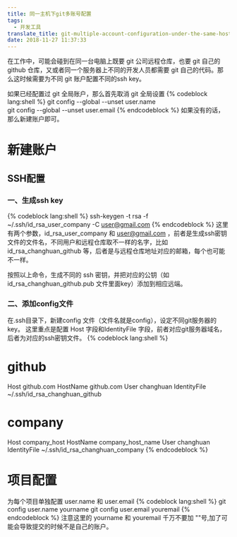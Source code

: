```yaml
---
title: 同一主机下git多账号配置
tags:
  - 开发工具
translate_title: git-multiple-account-configuration-under-the-same-host
date: 2018-11-27 11:37:33
---
```


在工作中，可能会碰到在同一台电脑上既要 git 公司远程仓库，也要 git 自己的 github 仓库，又或者同一个服务器上不同的开发人员都需要 git 自己的代码。那么这时候需要为不同 git 账户配置不同的ssh key。
<!--more-->

如果已经配置过 git 全局账户，那么首先取消 git 全局设置
{% codeblock  lang:shell %}
git config --global --unset user.name    
git config --global --unset user.email 
{% endcodeblock %} 
如果没有的话，那么新建账户即可。

# 新建账户
## SSH配置
### 一、生成ssh key
{% codeblock  lang:shell %}
ssh-keygen -t rsa -f ~/.ssh/id_rsa_user_company -C user@gmail.com
{% endcodeblock %} 
这里有两个参数，id_rsa_user_company 和 user@gmail.com ，前者是生成ssh密钥文件的文件名，不同用户和远程仓库取不一样的名字，比如 id_rsa_changhuan_github 等，后者是与远程仓库地址对应的邮箱，每个也可能不一样。

按照以上命令，生成不同的 ssh 密钥，并把对应的公钥（如id_rsa_changhuan_github.pub 文件里面key）添加到相应远端。

### 二、添加config文件
在.ssh目录下，新建config 文件（文件名就是config），设定不同git服务器的key。
这里重点是配置 Host 字段和IdentityFile 字段，前者对应git服务器域名，后者为对应的ssh密钥文件。
{% codeblock  lang:shell %}
# github
Host github.com
HostName github.com
User changhuan
IdentityFile ~/.ssh/id_rsa_changhuan_github

# company
Host company_host
HostName company_host_name
User changhuan
IdentityFile ~/.ssh/id_rsa_changhuan_company
{% endcodeblock %} 

# 项目配置
为每个项目单独配置 user.name 和 user.email
{% codeblock  lang:shell %}
git config user.name yourname
git config user.email youremail
{% endcodeblock %} 
注意这里的 yourname 和 youremail 千万不要加 ""号,加了可能会导致提交的时候不是自己的账户。





